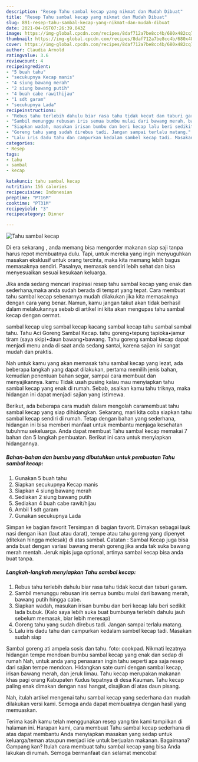 ```yaml
---
description: "Resep Tahu sambal kecap yang nikmat dan Mudah Dibuat"
title: "Resep Tahu sambal kecap yang nikmat dan Mudah Dibuat"
slug: 891-resep-tahu-sambal-kecap-yang-nikmat-dan-mudah-dibuat
date: 2021-04-05T07:26:39.043Z
image: https://img-global.cpcdn.com/recipes/8daf712a7be8cc4b/680x482cq70/tahu-sambal-kecap-foto-resep-utama.jpg
thumbnail: https://img-global.cpcdn.com/recipes/8daf712a7be8cc4b/680x482cq70/tahu-sambal-kecap-foto-resep-utama.jpg
cover: https://img-global.cpcdn.com/recipes/8daf712a7be8cc4b/680x482cq70/tahu-sambal-kecap-foto-resep-utama.jpg
author: Claudia Arnold
ratingvalue: 3.6
reviewcount: 4
recipeingredient:
- "5 buah tahu"
- "secukupnya Kecap manis"
- "4 siung bawang merah"
- "2 siung bawang putih"
- "4 buah cabe rawithijau"
- "1 sdt garam"
- "secukupnya Lada"
recipeinstructions:
- "Rebus tahu terlebih dahulu biar rasa tahu tidak kecut dan taburi garam."
- "Sambil menunggu rebusan iris semua bumbu mulai dari bawang merah, bawang putih hingga cabe."
- "Siapkan wadah, masukan irisan bumbu dan beri kecap lalu beri sedikit lada bubuk. (Kalo saya lebih suka buat bumbunya terlebih dahulu jauh sebelum memasak, biar lebih meresap)"
- "Goreng tahu yang sudah direbus tadi. Jangan sampai terlalu matang."
- "Lalu iris dadu tahu dan campurkan kedalam sambel kecap tadi. Masakan sudah siap"
categories:
- Resep
tags:
- tahu
- sambal
- kecap

katakunci: tahu sambal kecap 
nutrition: 156 calories
recipecuisine: Indonesian
preptime: "PT16M"
cooktime: "PT31M"
recipeyield: "3"
recipecategory: Dinner

---
```



![Tahu sambal kecap](https://img-global.cpcdn.com/recipes/8daf712a7be8cc4b/680x482cq70/tahu-sambal-kecap-foto-resep-utama.jpg)

Di era  sekarang , anda memang bisa mengorder makanan siap saji tanpa harus repot membuatnya dulu. Tapi, untuk mereka yang ingin menyuguhkan masakan eksklusif untuk orang tercinta, maka kita memang lebih bagus memasaknya sendiri. Pasalnya, memasak sendiri lebih sehat dan bisa menyesuaikan sesuai kesukaan keluarga.

Jika anda sedang mencari inspirasi resep tahu sambal kecap yang enak dan sederhana,maka anda sudah berada di tempat yang tepat. Cara membuat tahu sambal kecap  sebenarnya mudah dilakukan jika kita memasaknya dengan cara yang benar. Namun, kamu jangan takut akan tidak berhasil dalam melakukannya 
sebab di artikel ini kita akan mengupas tahu sambal kecap dengan cermat.  

sambal kecap uleg sambal kecap kacang sambal kecap tahu sambal sambal tahu. Tahu Aci Goreng Sambal Kecap. tahu goreng•tepung tapioka•jamur tiram (saya skip)•daun bawang•bawang. Tahu goreng sambal kecap dapat menjadi menu anda di saat anda sedang santai, karena sajian ini sangat mudah dan praktis.

Nah untuk kamu yang akan memasak tahu sambal kecap yang lezat, ada beberapa langkah yang dapat dilakukan, pertama memilih jenis bahan, kemudian penentuan bahan segar, sampai cara membuat dan menyajikannya. kamu Tidak usah pusing kalau mau menyiapkan tahu sambal kecap yang enak di rumah. Sebab, asalkan kamu  tahu triknya, maka hidangan ini dapat menjadi sajian yang istimewa.

Berikut, ada beberapa cara mudah dalam mengolah caramembuat tahu sambal kecap yang siap dihidangkan. Sekarang, mari kita coba siapkan tahu sambal kecap sendiri di rumah. Tetap dengan bahan yang sederhana, hidangan ini bisa memberi manfaat untuk membantu menjaga kesehatan tubuhmu sekeluarga. Anda dapat membuat Tahu sambal kecap memakai 7 bahan dan 5 langkah pembuatan. Berikut ini cara untuk menyiapkan hidangannya.

<!--inarticleads1-->

##### Bahan-bahan dan bumbu yang dibutuhkan untuk pembuatan Tahu sambal kecap:

1. Gunakan 5 buah tahu
1. Siapkan secukupnya Kecap manis
1. Siapkan 4 siung bawang merah
1. Sediakan 2 siung bawang putih
1. Sediakan 4 buah cabe rawit/hijau
1. Ambil 1 sdt garam
1. Gunakan secukupnya Lada


Simpan ke bagian favorit Tersimpan di bagian favorit. Dimakan sebagai lauk nasi dengan ikan (laut atau darat), tempe atau tahu goreng yang dipenyet (ditekan hingga melesak) di atas sambal. Catatan : Sambal Kecap juga bisa anda buat dengan variasi bawang merah goreng jika anda tak suka bawang merah mentah. Jeruk nipis juga optional, artinya sambal kecap bisa anda buat tanpa. 

<!--inarticleads2-->

##### Langkah-langkah menyiapkan Tahu sambal kecap:

1. Rebus tahu terlebih dahulu biar rasa tahu tidak kecut dan taburi garam.
1. Sambil menunggu rebusan iris semua bumbu mulai dari bawang merah, bawang putih hingga cabe.
1. Siapkan wadah, masukan irisan bumbu dan beri kecap lalu beri sedikit lada bubuk. (Kalo saya lebih suka buat bumbunya terlebih dahulu jauh sebelum memasak, biar lebih meresap)
1. Goreng tahu yang sudah direbus tadi. Jangan sampai terlalu matang.
1. Lalu iris dadu tahu dan campurkan kedalam sambel kecap tadi. Masakan sudah siap


Sambal goreng ati ampela sosis dan tahu. foto: cookpad. Nikmati lezatnya hidangan tempe mendoan bumbu sambal kecap yang enak dan sedap di rumah Nah, untuk anda yang penasaran ingin tahu seperti apa saja resep dari sajian tempe mendoan. Hidangkan sate cumi dengan sambal kecap, irisan bawang merah, dan jeruk limau. Tahu kecap merupakan makanan khas pagi orang Kabupaten Kudus tepatnya di desa Kauman. Tahu kecap paling enak dimakan dengan nasi hangat, disajikan di atas daun pisang. 

Nah, itulah artikel mengenai  tahu sambal kecap  yang sederhana dan mudah dilakukan versi kami. Semoga anda dapat membuatnya dengan hasil yang memuaskan. 

Terima kasih kamu telah menggunakan resep yang tim kami tampilkan di halaman ini. Harapan kami, cara membuat  Tahu sambal kecap sederhana di atas dapat membantu Anda menyiapkan masakan yang sedap untuk keluarga/teman ataupun menjadi ide untuk berjualan makanan. Bagaimana? Gampang kan? Itulah cara membuat tahu sambal kecap yang bisa Anda lakukan di rumah. Semoga bermanfaat dan selamat mencoba!

